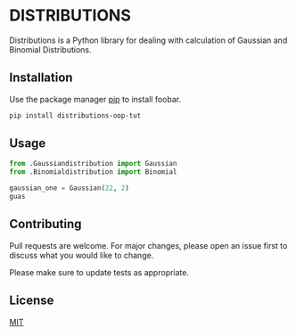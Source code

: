 # DISTRIBUTIONS

Distributions is a Python library for dealing with calculation of Gaussian and Binomial Distributions.

## Installation

Use the package manager [pip](https://pypi.org/project/distributions-oop-tut) to install foobar.

```bash
pip install distributions-oop-tut
```

## Usage

```python
from .Gaussiandistribution import Gaussian
from .Binomialdistribution import Binomial

gaussian_one = Gaussian(22, 2)
guas
```

## Contributing
Pull requests are welcome. For major changes, please open an issue first to discuss what you would like to change.

Please make sure to update tests as appropriate.

## License
[MIT](https://choosealicense.com/licenses/mit/)